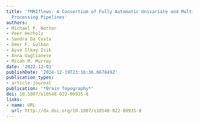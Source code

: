 ```yaml
---
title: 'fMRIflows: A Consortium of Fully Automatic Univariate and Multivariate fMRI
  Processing Pipelines'
authors:
- Michael P. Notter
- Peer Herholz
- Sandra Da Costa
- Omer F. Gulban
- Ayse Ilkay Isik
- Anna Gaglianese
- Micah M. Murray
date: '2022-12-01'
publishDate: '2024-12-19T23:16:36.667849Z'
publication_types:
- article-journal
publication: '*Brain Topography*'
doi: 10.1007/s10548-022-00935-8
links:
- name: URL
  url: http://dx.doi.org/10.1007/s10548-022-00935-8
---
```

